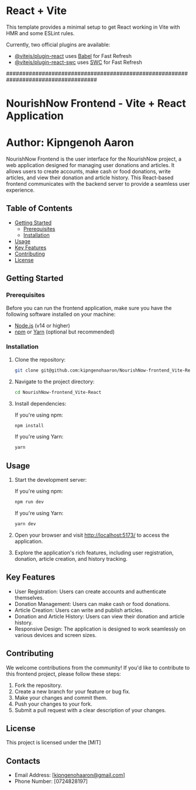 # React + Vite

This template provides a minimal setup to get React working in Vite with HMR and some ESLint rules.

Currently, two official plugins are available:

- [@vitejs/plugin-react](https://github.com/vitejs/vite-plugin-react/blob/main/packages/plugin-react/README.md) uses [Babel](https://babeljs.io/) for Fast Refresh
- [@vitejs/plugin-react-swc](https://github.com/vitejs/vite-plugin-react-swc) uses [SWC](https://swc.rs/) for Fast Refresh

####################################################################################

# NourishNow Frontend - Vite + React Application
# Author: Kipngenoh Aaron 

NourishNow Frontend is the user interface for the NourishNow project, a web application designed for managing user donations and articles. It allows users to create accounts, make cash or food donations, write articles, and view their donation and article history. This React-based frontend communicates with the backend server to provide a seamless user experience.

## Table of Contents
- [Getting Started](#getting-started)
  - [Prerequisites](#prerequisites)
  - [Installation](#installation)
- [Usage](#usage)
- [Key Features](#key-features)
- [Contributing](#contributing)
- [License](#license)

## Getting Started

### Prerequisites

Before you can run the frontend application, make sure you have the following software installed on your machine:

- [Node.js](https://nodejs.org/) (v14 or higher)
- [npm](https://www.npmjs.com/) or [Yarn](https://yarnpkg.com/) (optional but recommended)

### Installation

1. Clone the repository:

   ```bash
   git clone git@github.com:kipngenohaaron/NourishNow-frontend_Vite-React.git
   ```

2. Navigate to the project directory:

   ```bash
   cd NourishNow-frontend_Vite-React
   ```

3. Install dependencies:

   If you're using npm:

   ```bash
   npm install
   ```

   If you're using Yarn:

   ```bash
   yarn
   ```

## Usage

1. Start the development server:

   If you're using npm:

   ```bash
   npm run dev
   ```

   If you're using Yarn:

   ```bash
   yarn dev
   ```

2. Open your browser and visit [http://localhost:5173/](http://localhost:5173/) to access the application.

3. Explore the application's rich features, including user registration, donation, article creation, and history tracking.

## Key Features

- User Registration: Users can create accounts and authenticate themselves.
- Donation Management: Users can make cash or food donations.
- Article Creation: Users can write and publish articles.
- Donation and Article History: Users can view their donation and article history.
- Responsive Design: The application is designed to work seamlessly on various devices and screen sizes.

## Contributing

We welcome contributions from the community! If you'd like to contribute to this frontend project, please follow these steps:

1. Fork the repository.
2. Create a new branch for your feature or bug fix.
3. Make your changes and commit them.
4. Push your changes to your fork.
5. Submit a pull request with a clear description of your changes.

## License

This project is licensed under the [MIT]

## Contacts
- Email Address: [kipngenohaaron@gmail.com]
- Phone Number: [0724828197]
